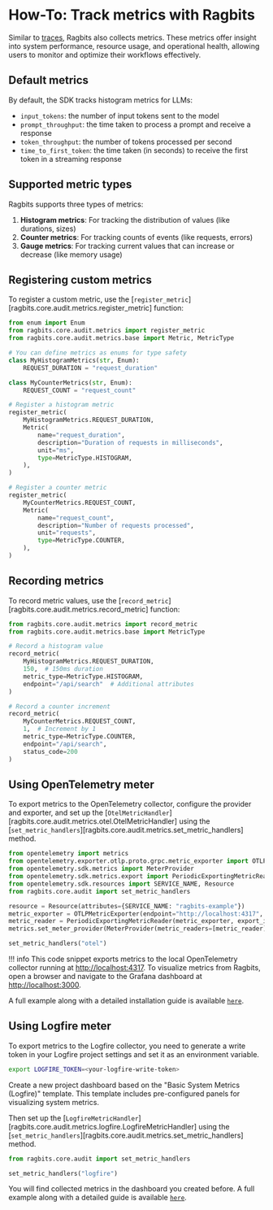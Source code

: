 # How-To: Track metrics with Ragbits

Similar to [traces](./use_tracing.md), Ragbits also collects metrics. These metrics offer insight into system performance, resource usage, and operational health, allowing users to monitor and optimize their workflows effectively.

## Default metrics

By default, the SDK tracks histogram metrics for LLMs:

- `input_tokens`: the number of input tokens sent to the model
- `prompt_throughput`: the time taken to process a prompt and receive a response
- `token_throughput`: the number of tokens processed per second
- `time_to_first_token`: the time taken (in seconds) to receive the first token in a streaming response

## Supported metric types

Ragbits supports three types of metrics:

1. **Histogram metrics**: For tracking the distribution of values (like durations, sizes)
2. **Counter metrics**: For tracking counts of events (like requests, errors)
3. **Gauge metrics**: For tracking current values that can increase or decrease (like memory usage)

## Registering custom metrics

To register a custom metric, use the [`register_metric`][ragbits.core.audit.metrics.register_metric] function:

```python
from enum import Enum
from ragbits.core.audit.metrics import register_metric
from ragbits.core.audit.metrics.base import Metric, MetricType

# You can define metrics as enums for type safety
class MyHistogramMetrics(str, Enum):
    REQUEST_DURATION = "request_duration"

class MyCounterMetrics(str, Enum):
    REQUEST_COUNT = "request_count"

# Register a histogram metric
register_metric(
    MyHistogramMetrics.REQUEST_DURATION,
    Metric(
        name="request_duration",
        description="Duration of requests in milliseconds",
        unit="ms",
        type=MetricType.HISTOGRAM,
    ),
)

# Register a counter metric
register_metric(
    MyCounterMetrics.REQUEST_COUNT,
    Metric(
        name="request_count",
        description="Number of requests processed",
        unit="requests",
        type=MetricType.COUNTER,
    ),
)
```

## Recording metrics

To record metric values, use the [`record_metric`][ragbits.core.audit.metrics.record_metric] function:

```python
from ragbits.core.audit.metrics import record_metric
from ragbits.core.audit.metrics.base import MetricType

# Record a histogram value
record_metric(
    MyHistogramMetrics.REQUEST_DURATION,
    150,  # 150ms duration
    metric_type=MetricType.HISTOGRAM,
    endpoint="/api/search"  # Additional attributes
)

# Record a counter increment
record_metric(
    MyCounterMetrics.REQUEST_COUNT,
    1,  # Increment by 1
    metric_type=MetricType.COUNTER,
    endpoint="/api/search",
    status_code=200
)
```

## Using OpenTelemetry meter

To export metrics to the OpenTelemetry collector, configure the provider and exporter, and set up the [`OtelMetricHandler`][ragbits.core.audit.metrics.otel.OtelMetricHandler] using the [`set_metric_handlers`][ragbits.core.audit.metrics.set_metric_handlers] method.

```python
from opentelemetry import metrics
from opentelemetry.exporter.otlp.proto.grpc.metric_exporter import OTLPMetricExporter
from opentelemetry.sdk.metrics import MeterProvider
from opentelemetry.sdk.metrics.export import PeriodicExportingMetricReader
from opentelemetry.sdk.resources import SERVICE_NAME, Resource
from ragbits.core.audit import set_metric_handlers

resource = Resource(attributes={SERVICE_NAME: "ragbits-example"})
metric_exporter = OTLPMetricExporter(endpoint="http://localhost:4317", insecure=True)
metric_reader = PeriodicExportingMetricReader(metric_exporter, export_interval_millis=1000)
metrics.set_meter_provider(MeterProvider(metric_readers=[metric_reader], resource=resource))

set_metric_handlers("otel")
```

!!! info
    This code snippet exports metrics to the local OpenTelemetry collector running at <http://localhost:4317>. To visualize metrics from Ragbits, open a browser and navigate to the Grafana dashboard at <http://localhost:3000>.

A full example along with a detailed installation guide is available [`here`](https://github.com/deepsense-ai/ragbits/blob/main/examples/core/audit/otel.py).

## Using Logfire meter

To export metrics to the Logfire collector, you need to generate a write token in your Logfire project settings and set it as an environment variable.

```bash
export LOGFIRE_TOKEN=<your-logfire-write-token>
```

Create a new project dashboard based on the "Basic System Metrics (Logfire)" template. This template includes pre-configured panels for visualizing system metrics.

Then set up the [`LogfireMetricHandler`][ragbits.core.audit.metrics.logfire.LogfireMetricHandler] using the [`set_metric_handlers`][ragbits.core.audit.metrics.set_metric_handlers] method.

```python
from ragbits.core.audit import set_metric_handlers

set_metric_handlers("logfire")
```

You will find collected metrics in the dashboard you created before.
A full example along with a detailed guide is available [`here`](https://github.com/deepsense-ai/ragbits/blob/main/examples/core/audit/logfire_.py).
